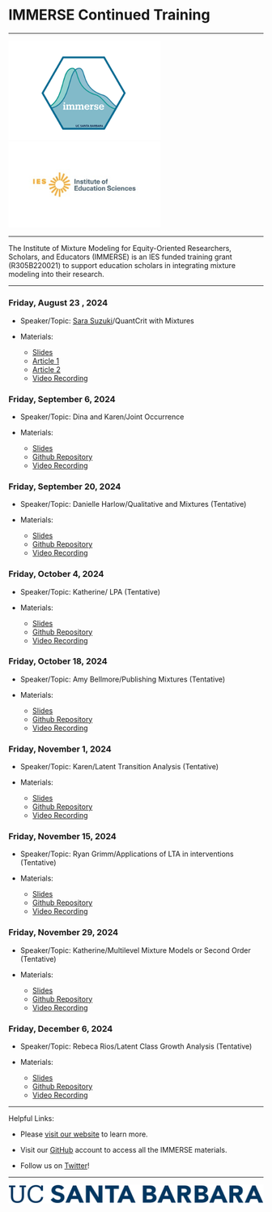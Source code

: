 <h1>IMMERSE Continued Training</h1>

------------------------------------------------------------------------

<p align="center">

<img src="images/immerse_hex_small.png" width="300"/> <img src="images/IESNewLogo.jpg" width="300"/>

</p>

------------------------------------------------------------------------

<p align="center">

The Institute of Mixture Modeling for Equity-Oriented Researchers, Scholars, and Educators (IMMERSE) is an IES funded training grant (R305B220021) to support education scholars in integrating mixture modeling into their research.

</p>

------------------------------------------------------------------------

### Friday, August 23 , 2024

-   Speaker/Topic: [Sara Suzuki](https://circle.tufts.edu/index.php/people/sara-suzuki)/QuantCrit with Mixtures

-   Materials:
    -   [Slides](https://ucsb.box.com/s/ccv77x2kzpe5wkonvl0nf21pxj2ahucx)
    -   [Article 1](https://drive.google.com/file/d/1ONDqCIM8Xf_33eN5zfIShMFcTp-dSZ5p/view)
    -   [Article 2](https://www.sciencedirect.com/science/article/pii/S2666497623000528)
    -   [Video Recording](https://drive.google.com/file/d/18lwuUbXQi3k-PlMc-C_49VETKznW3OLX/view)

### Friday, September 6, 2024

-   Speaker/Topic: Dina and Karen/Joint Occurrence 

-   Materials:
    -   [Slides]()
    -   [Github Repository]()
    -   [Video Recording]()

### Friday, September 20, 2024

-   Speaker/Topic: Danielle Harlow/Qualitative and Mixtures (Tentative)

-   Materials:
    -   [Slides]()
    -   [Github Repository]()
    -   [Video Recording]()

### Friday, October 4, 2024

-   Speaker/Topic: Katherine/ LPA (Tentative)

-   Materials:
    -   [Slides]()
    -   [Github Repository]()
    -   [Video Recording]()


### Friday, October 18, 2024

-   Speaker/Topic: Amy Bellmore/Publishing Mixtures (Tentative)

-   Materials:
    -   [Slides]()
    -   [Github Repository]()
    -   [Video Recording]()

### Friday, November 1, 2024

-   Speaker/Topic: Karen/Latent Transition Analysis (Tentative)

-   Materials:
    -   [Slides]()
    -   [Github Repository]()
    -   [Video Recording]()


### Friday, November 15, 2024

-   Speaker/Topic: Ryan Grimm/Applications of LTA in interventions (Tentative)

-   Materials:
    -   [Slides]()
    -   [Github Repository]()
    -   [Video Recording]()
   

### Friday, November 29, 2024

-   Speaker/Topic: Katherine/Multilevel Mixture Models or Second Order (Tentative)

-   Materials:
    -   [Slides]()
    -   [Github Repository]()
    -   [Video Recording]()
      
### Friday, December 6, 2024

-   Speaker/Topic: Rebeca Rios/Latent Class Growth Analysis (Tentative)

-   Materials:
    -   [Slides]()
    -   [Github Repository]()
    -   [Video Recording]()

------------------------------------------------------------------------

Helpful Links:

-   Please [visit our website](https://immerse.education.ucsb.edu/) to learn more.

-   Visit our [GitHub](https://github.com/immerse-ucsb) account to access all the IMMERSE materials.

-   Follow us on [Twitter](https://twitter.com/IMMERSE_UCSB)!

------------------------------------------------------------------------

![](images/UCSB_Navy_mark.png)
